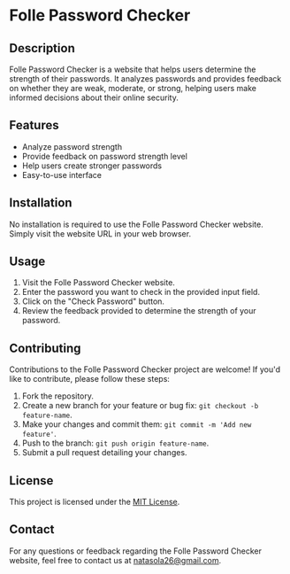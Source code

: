 # Folle Password Checker

## Description
Folle Password Checker is a website that helps users determine the strength of their passwords. It analyzes passwords and provides feedback on whether they are weak, moderate, or strong, helping users make informed decisions about their online security.

## Features
- Analyze password strength
- Provide feedback on password strength level
- Help users create stronger passwords
- Easy-to-use interface

## Installation
No installation is required to use the Folle Password Checker website. Simply visit the website URL in your web browser.

## Usage
1. Visit the Folle Password Checker website.
2. Enter the password you want to check in the provided input field.
3. Click on the "Check Password" button.
4. Review the feedback provided to determine the strength of your password.

## Contributing
Contributions to the Folle Password Checker project are welcome! If you'd like to contribute, please follow these steps:
1. Fork the repository.
2. Create a new branch for your feature or bug fix: `git checkout -b feature-name`.
3. Make your changes and commit them: `git commit -m 'Add new feature'`.
4. Push to the branch: `git push origin feature-name`.
5. Submit a pull request detailing your changes.

## License
This project is licensed under the [MIT License](LICENSE).

## Contact
For any questions or feedback regarding the Folle Password Checker website, feel free to contact us at [natasola26@gmail.com](mailto:natasola26@gmail.com).


